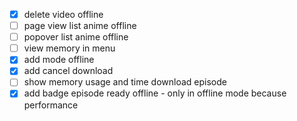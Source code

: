 - [x] delete video offline
- [ ] page view list anime offline
- [ ] popover list anime offline
- [ ] view memory in menu
- [x] add mode offline
- [x] add cancel download
- [ ] show memory usage and time download episode
- [x] add badge episode ready offline - only in offline mode because performance
